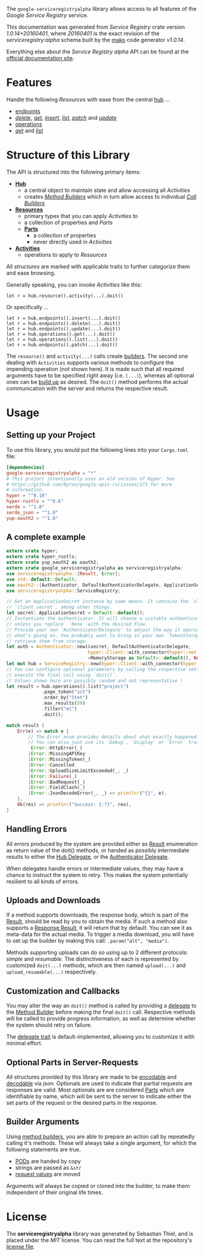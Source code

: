 <!---
DO NOT EDIT !
This file was generated automatically from 'src/mako/api/README.md.mako'
DO NOT EDIT !
-->
The `google-serviceregistryalpha` library allows access to all features of the *Google Service Registry* service.

This documentation was generated from *Service Registry* crate version *1.0.14+20160401*, where *20160401* is the exact revision of the *serviceregistry:alpha* schema built by the [mako](http://www.makotemplates.org/) code generator *v1.0.14*.

Everything else about the *Service Registry* *alpha* API can be found at the
[official documentation site](https://developers.google.com/cloud-serviceregistry/).
# Features

Handle the following *Resources* with ease from the central [hub](https://docs.rs/google-serviceregistryalpha/1.0.14+20160401/google_serviceregistryalpha/struct.ServiceRegistry.html) ... 

* [endpoints](https://docs.rs/google-serviceregistryalpha/1.0.14+20160401/google_serviceregistryalpha/struct.Endpoint.html)
 * [*delete*](https://docs.rs/google-serviceregistryalpha/1.0.14+20160401/google_serviceregistryalpha/struct.EndpointDeleteCall.html), [*get*](https://docs.rs/google-serviceregistryalpha/1.0.14+20160401/google_serviceregistryalpha/struct.EndpointGetCall.html), [*insert*](https://docs.rs/google-serviceregistryalpha/1.0.14+20160401/google_serviceregistryalpha/struct.EndpointInsertCall.html), [*list*](https://docs.rs/google-serviceregistryalpha/1.0.14+20160401/google_serviceregistryalpha/struct.EndpointListCall.html), [*patch*](https://docs.rs/google-serviceregistryalpha/1.0.14+20160401/google_serviceregistryalpha/struct.EndpointPatchCall.html) and [*update*](https://docs.rs/google-serviceregistryalpha/1.0.14+20160401/google_serviceregistryalpha/struct.EndpointUpdateCall.html)
* [operations](https://docs.rs/google-serviceregistryalpha/1.0.14+20160401/google_serviceregistryalpha/struct.Operation.html)
 * [*get*](https://docs.rs/google-serviceregistryalpha/1.0.14+20160401/google_serviceregistryalpha/struct.OperationGetCall.html) and [*list*](https://docs.rs/google-serviceregistryalpha/1.0.14+20160401/google_serviceregistryalpha/struct.OperationListCall.html)




# Structure of this Library

The API is structured into the following primary items:

* **[Hub](https://docs.rs/google-serviceregistryalpha/1.0.14+20160401/google_serviceregistryalpha/struct.ServiceRegistry.html)**
    * a central object to maintain state and allow accessing all *Activities*
    * creates [*Method Builders*](https://docs.rs/google-serviceregistryalpha/1.0.14+20160401/google_serviceregistryalpha/trait.MethodsBuilder.html) which in turn
      allow access to individual [*Call Builders*](https://docs.rs/google-serviceregistryalpha/1.0.14+20160401/google_serviceregistryalpha/trait.CallBuilder.html)
* **[Resources](https://docs.rs/google-serviceregistryalpha/1.0.14+20160401/google_serviceregistryalpha/trait.Resource.html)**
    * primary types that you can apply *Activities* to
    * a collection of properties and *Parts*
    * **[Parts](https://docs.rs/google-serviceregistryalpha/1.0.14+20160401/google_serviceregistryalpha/trait.Part.html)**
        * a collection of properties
        * never directly used in *Activities*
* **[Activities](https://docs.rs/google-serviceregistryalpha/1.0.14+20160401/google_serviceregistryalpha/trait.CallBuilder.html)**
    * operations to apply to *Resources*

All *structures* are marked with applicable traits to further categorize them and ease browsing.

Generally speaking, you can invoke *Activities* like this:

```Rust,ignore
let r = hub.resource().activity(...).doit()
```

Or specifically ...

```ignore
let r = hub.endpoints().insert(...).doit()
let r = hub.endpoints().delete(...).doit()
let r = hub.endpoints().update(...).doit()
let r = hub.operations().get(...).doit()
let r = hub.operations().list(...).doit()
let r = hub.endpoints().patch(...).doit()
```

The `resource()` and `activity(...)` calls create [builders][builder-pattern]. The second one dealing with `Activities` 
supports various methods to configure the impending operation (not shown here). It is made such that all required arguments have to be 
specified right away (i.e. `(...)`), whereas all optional ones can be [build up][builder-pattern] as desired.
The `doit()` method performs the actual communication with the server and returns the respective result.

# Usage

## Setting up your Project

To use this library, you would put the following lines into your `Cargo.toml` file:

```toml
[dependencies]
google-serviceregistryalpha = "*"
# This project intentionally uses an old version of Hyper. See
# https://github.com/Byron/google-apis-rs/issues/173 for more
# information.
hyper = "^0.10"
hyper-rustls = "^0.6"
serde = "^1.0"
serde_json = "^1.0"
yup-oauth2 = "^1.0"
```

## A complete example

```Rust
extern crate hyper;
extern crate hyper_rustls;
extern crate yup_oauth2 as oauth2;
extern crate google_serviceregistryalpha as serviceregistryalpha;
use serviceregistryalpha::{Result, Error};
use std::default::Default;
use oauth2::{Authenticator, DefaultAuthenticatorDelegate, ApplicationSecret, MemoryStorage};
use serviceregistryalpha::ServiceRegistry;

// Get an ApplicationSecret instance by some means. It contains the `client_id` and 
// `client_secret`, among other things.
let secret: ApplicationSecret = Default::default();
// Instantiate the authenticator. It will choose a suitable authentication flow for you, 
// unless you replace  `None` with the desired Flow.
// Provide your own `AuthenticatorDelegate` to adjust the way it operates and get feedback about 
// what's going on. You probably want to bring in your own `TokenStorage` to persist tokens and
// retrieve them from storage.
let auth = Authenticator::new(&secret, DefaultAuthenticatorDelegate,
                              hyper::Client::with_connector(hyper::net::HttpsConnector::new(hyper_rustls::TlsClient::new())),
                              <MemoryStorage as Default>::default(), None);
let mut hub = ServiceRegistry::new(hyper::Client::with_connector(hyper::net::HttpsConnector::new(hyper_rustls::TlsClient::new())), auth);
// You can configure optional parameters by calling the respective setters at will, and
// execute the final call using `doit()`.
// Values shown here are possibly random and not representative !
let result = hub.operations().list("project")
             .page_token("sit")
             .order_by("Stet")
             .max_results(59)
             .filter("et")
             .doit();

match result {
    Err(e) => match e {
        // The Error enum provides details about what exactly happened.
        // You can also just use its `Debug`, `Display` or `Error` traits
         Error::HttpError(_)
        |Error::MissingAPIKey
        |Error::MissingToken(_)
        |Error::Cancelled
        |Error::UploadSizeLimitExceeded(_, _)
        |Error::Failure(_)
        |Error::BadRequest(_)
        |Error::FieldClash(_)
        |Error::JsonDecodeError(_, _) => println!("{}", e),
    },
    Ok(res) => println!("Success: {:?}", res),
}

```
## Handling Errors

All errors produced by the system are provided either as [Result](https://docs.rs/google-serviceregistryalpha/1.0.14+20160401/google_serviceregistryalpha/enum.Result.html) enumeration as return value of 
the doit() methods, or handed as possibly intermediate results to either the 
[Hub Delegate](https://docs.rs/google-serviceregistryalpha/1.0.14+20160401/google_serviceregistryalpha/trait.Delegate.html), or the [Authenticator Delegate](https://docs.rs/yup-oauth2/*/yup_oauth2/trait.AuthenticatorDelegate.html).

When delegates handle errors or intermediate values, they may have a chance to instruct the system to retry. This 
makes the system potentially resilient to all kinds of errors.

## Uploads and Downloads
If a method supports downloads, the response body, which is part of the [Result](https://docs.rs/google-serviceregistryalpha/1.0.14+20160401/google_serviceregistryalpha/enum.Result.html), should be
read by you to obtain the media.
If such a method also supports a [Response Result](https://docs.rs/google-serviceregistryalpha/1.0.14+20160401/google_serviceregistryalpha/trait.ResponseResult.html), it will return that by default.
You can see it as meta-data for the actual media. To trigger a media download, you will have to set up the builder by making
this call: `.param("alt", "media")`.

Methods supporting uploads can do so using up to 2 different protocols: 
*simple* and *resumable*. The distinctiveness of each is represented by customized 
`doit(...)` methods, which are then named `upload(...)` and `upload_resumable(...)` respectively.

## Customization and Callbacks

You may alter the way an `doit()` method is called by providing a [delegate](https://docs.rs/google-serviceregistryalpha/1.0.14+20160401/google_serviceregistryalpha/trait.Delegate.html) to the 
[Method Builder](https://docs.rs/google-serviceregistryalpha/1.0.14+20160401/google_serviceregistryalpha/trait.CallBuilder.html) before making the final `doit()` call. 
Respective methods will be called to provide progress information, as well as determine whether the system should 
retry on failure.

The [delegate trait](https://docs.rs/google-serviceregistryalpha/1.0.14+20160401/google_serviceregistryalpha/trait.Delegate.html) is default-implemented, allowing you to customize it with minimal effort.

## Optional Parts in Server-Requests

All structures provided by this library are made to be [encodable](https://docs.rs/google-serviceregistryalpha/1.0.14+20160401/google_serviceregistryalpha/trait.RequestValue.html) and 
[decodable](https://docs.rs/google-serviceregistryalpha/1.0.14+20160401/google_serviceregistryalpha/trait.ResponseResult.html) via *json*. Optionals are used to indicate that partial requests are responses 
are valid.
Most optionals are are considered [Parts](https://docs.rs/google-serviceregistryalpha/1.0.14+20160401/google_serviceregistryalpha/trait.Part.html) which are identifiable by name, which will be sent to 
the server to indicate either the set parts of the request or the desired parts in the response.

## Builder Arguments

Using [method builders](https://docs.rs/google-serviceregistryalpha/1.0.14+20160401/google_serviceregistryalpha/trait.CallBuilder.html), you are able to prepare an action call by repeatedly calling it's methods.
These will always take a single argument, for which the following statements are true.

* [PODs][wiki-pod] are handed by copy
* strings are passed as `&str`
* [request values](https://docs.rs/google-serviceregistryalpha/1.0.14+20160401/google_serviceregistryalpha/trait.RequestValue.html) are moved

Arguments will always be copied or cloned into the builder, to make them independent of their original life times.

[wiki-pod]: http://en.wikipedia.org/wiki/Plain_old_data_structure
[builder-pattern]: http://en.wikipedia.org/wiki/Builder_pattern
[google-go-api]: https://github.com/google/google-api-go-client

# License
The **serviceregistryalpha** library was generated by Sebastian Thiel, and is placed 
under the *MIT* license.
You can read the full text at the repository's [license file][repo-license].

[repo-license]: https://github.com/Byron/google-apis-rsblob/master/LICENSE.md
